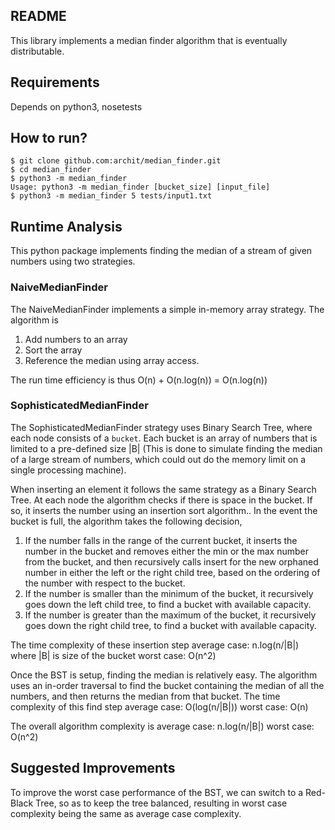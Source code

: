 ## README

This library implements a median finder algorithm that is eventually
distributable. 

## Requirements

Depends on python3, nosetests

## How to run?

```
$ git clone github.com:archit/median_finder.git
$ cd median_finder
$ python3 -m median_finder
Usage: python3 -m median_finder [bucket_size] [input_file]
$ python3 -m median_finder 5 tests/input1.txt
```

## Runtime Analysis

This python package implements finding the median of a stream of given
numbers using two strategies.

### NaiveMedianFinder

The NaiveMedianFinder implements a simple in-memory array strategy.
The algorithm is
1. Add numbers to an array
2. Sort the array
3. Reference the median using array access.

The run time efficiency is thus O(n) + O(n.log(n)) = O(n.log(n))

### SophisticatedMedianFinder

The SophisticatedMedianFinder strategy uses Binary Search Tree, where
each node consists of a `bucket`. Each bucket is an array of numbers
that is limited to a pre-defined size |B| (This is done to simulate
finding the median of a large stream of numbers, which could out do
the memory limit on a single processing machine). 

When inserting an element it follows the same strategy as a Binary
Search Tree. At each node the algorithm checks if there is space in
the bucket. If so, it inserts the number using an insertion sort
algorithm.. In the event the bucket is full, the algorithm takes the
following decision,
1. If the number falls in the range of the current bucket, it inserts
the number in the bucket and removes either the min or the max number
from the bucket, and then recursively calls insert for the new
orphaned number in either the left or the right child tree, based on
the ordering of the number with respect to the bucket.
2. If the number is smaller than the minimum of the bucket, it
recursively goes down the left child tree, to find a bucket with
available capacity.
3. If the number is greater than the maximum of the bucket, it
recursively goes down the right child tree, to find a bucket with
available capacity.

The time complexity of these insertion step
average case: n.log(n/|B|) where |B| is size of the bucket
worst case:   O(n^2)

Once the BST is setup, finding the median is relatively easy. The
algorithm uses an in-order traversal to find the bucket containing the
median of all the numbers, and then returns the median from that
bucket. The time complexity of this find step
average case: O(log(n/|B|))
worst case:   O(n)

The overall algorithm complexity is
average case: n.log(n/|B|)
worst case:   O(n^2)

## Suggested Improvements

To improve the worst case performance of the BST, we can switch to a
Red-Black Tree, so as to keep the tree balanced, resulting in worst
case complexity being the same as average case complexity. 
